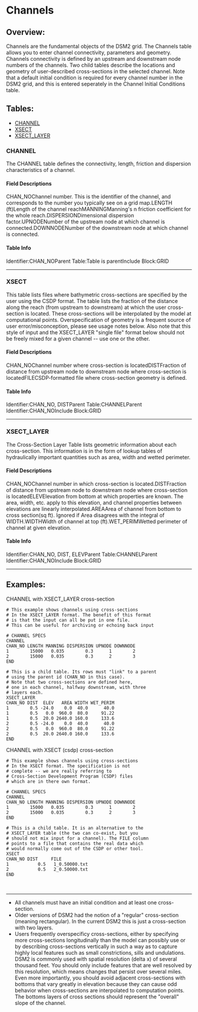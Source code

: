 # Channels

## Overview:

Channels are the fundamental objects of the DSM2 grid. The Channels
table allows you to enter channel connectivity, parameters and geometry.
Channels connectivity is defined by an upstream and downstream node
numbers of the channels. Two child tables describe the locations and
geometry of user-described cross-sections in the selected channel. Note
that a default initial condition is required for every channel number in
the DSM2 grid, and this is entered seperately in the Channel Initial
Conditions table.

  

## Tables:

-   [CHANNEL](#Channels-channel)
-   [XSECT](#Channels-xsect)
-   [XSECT_LAYER](#Channels-xsect_layer)

  

### CHANNEL

The CHANNEL table defines the connectivity, length, friction and
dispersion characteristics of a channel.

#### Field Descriptions

CHAN_NOChannel number. This is the identifier of the channel, and
corresponds to the number you typically see on a grid map.LENGTH
(ft)Length of the channel reachMANNINGManning's n friction coefficient
for the whole reach.DISPERSIONDimensional dispersion factor.UPNODENumber
of the upstream node at which channel is connected.DOWNNODENumber of the
downstream node at which channel is connected.

#### Table Info

Identifier:CHAN_NOParent Table:Table is parentInclude Block:GRID

------------------------------------------------------------------------

  

### XSECT

This table lists files where bathymetric cross-sections are specified by
the user using the CSDP format. The table lists the fraction of the
distance along the reach (from upstream to downstream) at which the user
cross-section is located. These cross-sections will be interpolated by
the model at computational points. Overspecification of geometry is a
frequent source of user error/misconception, please see usage
notes below. Also note that this style of input and the XSECT_LAYER
"single file" format below should not be freely mixed for a given
channel -- use one or the other.

#### Field Descriptions

CHAN_NOChannel number where cross-section is locatedDISTFraction of
distance from upstream node to downstream node where cross-section is
locatedFILECSDP-formatted file where cross-section geometry is defined.

#### Table Info

Identifier:CHAN_NO, DISTParent Table:CHANNELParent
Identifier:CHAN_NOInclude Block:GRID

------------------------------------------------------------------------

  

### XSECT_LAYER

The Cross-Section Layer Table lists geometric information about each
cross-section. This information is in the form of lookup tables of
hydraulically important quantities such as area, width and wetted
perimeter.

#### Field Descriptions

CHAN_NOChannel number in which cross-section is located.DISTFraction of
distance from upstream node to downstream node where cross-section is
locatedELEVElevation from bottom at which properties are known. The
area, width, etc. apply to this elevation, and channel properties
between elevations are linearly interpolated.AREAArea of channel from
bottom to cross section(sq ft). Ignored if Area disagrees with the
integral of WIDTH.WIDTHWidth of channel at top (ft).WET_PERIMWetted
perimeter of channel at given elevation.

#### Table Info

Identifier:CHAN_NO, DIST, ELEVParent Table:CHANNELParent
Identifier:CHAN_NOInclude Block:GRID

------------------------------------------------------------------------

  

## Examples:

  

CHANNEL with XSECT_LAYER cross-section

    # This example shows channels using cross-sections
    # In the XSECT_LAYER format. The benefit of this format
    # is that the input can all be put in one file.
    # This can be useful for archiving or echoing back input

    # CHANNEL SPECS
    CHANNEL
    CHAN_NO LENGTH MANNING DISPERSION UPNODE DOWNNODE
    1        15000   0.035        0.3      1        2 
    2        15000   0.035        0.3      2        3
    END

    # This is a child table. Its rows must "link" to a parent
    # using the parent id (CHAN_NO in this case).
    # Note that two cross-sections are defined here,
    # one in each channel, halfway downstream, with three
    # layers each. 
    XSECT_LAYER
    CHAN_NO DIST  ELEV   AREA WIDTH WET_PERIM
    1        0.5 -24.0    0.0  40.0      40.0 
    1        0.5   0.0  960.0  80.0     91.22 
    1        0.5  20.0 2640.0 160.0     133.6 
    2        0.5 -24.0    0.0  40.0      40.0 
    2        0.5   0.0  960.0  80.0     91.22 
    2        0.5  20.0 2640.0 160.0     133.6 
    END

CHANNEL with XSECT (csdp) cross-section

    # This example shows channels using cross-sections
    # In the XSECT format. The specification is not 
    # complete -- we are really referring to 
    # Cross-Section Development Program (CSDP) files
    # which are in there own format.

    # CHANNEL SPECS
    CHANNEL
    CHAN_NO LENGTH MANNING DISPERSION UPNODE DOWNNODE
    1        15000   0.035        0.3      1        2 
    2        15000   0.035        0.3      2        3
    END

    # This is a child table. It is an alternative to the 
    # XSECT_LAYER table (the two can co-exist, but you 
    # should not mix input for a channel). The FILE column
    # points to a file that contains the real data which
    # would normally come out of the CSDP or other tool.
    XSECT
    CHAN_NO DIST     FILE
    1           0.5   1_0.50000.txt
    2           0.5   2_0.50000.txt
    END

   
  

------------------------------------------------------------------------

-   All channels must have an initial condition and at least one
    cross-section.
-   Older versions of DSM2 had the notion of a "regular" cross-section
    (meaning rectangular). In the current DSM2 this is just a
    cross-section with two layers.
-   Users frequently overspecificy cross-sections, either by specifying
    more cross-sections longitudinally than the model can possibly use
    or by describing cross-sections vertically in such a way as to
    capture highly local features such as small constrictions, sills and
    undulations. DSM2 is commonly used with spatial resolution (delta x)
    of several thousand feet. You should only include features that are
    well resolved by this resolution, which means changes that persist
    over several miles. Even more importantly, you should avoid adjacent
    cross-sections with bottoms that vary greatly in elevation because
    they can cause odd behavior when cross-sections are interpolated to
    computation points. The bottoms layers of cross sections should
    represent the "overall" slope of the channel.

  
  
